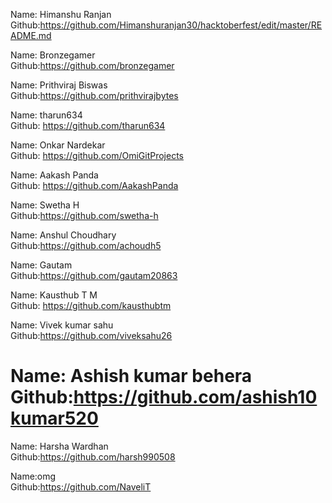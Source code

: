 Name: Himanshu Ranjan<br/>
Github:https://github.com/Himanshuranjan30/hacktoberfest/edit/master/README.md</br>



Name: Bronzegamer<br/>
Github:https://github.com/bronzegamer</br>

Name: Prithviraj Biswas<br/>
Github:https://github.com/prithvirajbytes</br>

Name: tharun634<br/>
Github: https://github.com/tharun634</br>

Name: Onkar Nardekar<br/>
Github: https://github.com/OmiGitProjects<br/>

Name: Aakash Panda<br/>
Github: https://github.com/AakashPanda<br/>

Name: Swetha H<br/>
Github:https://github.com/swetha-h</br>


Name: Anshul Choudhary<br/>
Github:https://github.com/achoudh5</br>

Name: Gautam<br/>
Github:https://github.com/gautam20863</br>

Name: Kausthub T M<br/>
Github: https://github.com/kausthubtm</br>


Name: Vivek kumar sahu<br/>
Github:https://github.com/viveksahu26</br>


Name: Ashish kumar behera<br/>
Github:https://github.com/ashish10kumar520</br>
=======
Name: Harsha Wardhan<br/>
Github:https://github.com/harsh990508</br>

Name:omg<br/>
Github:https://github.com/NaveliT</br>
